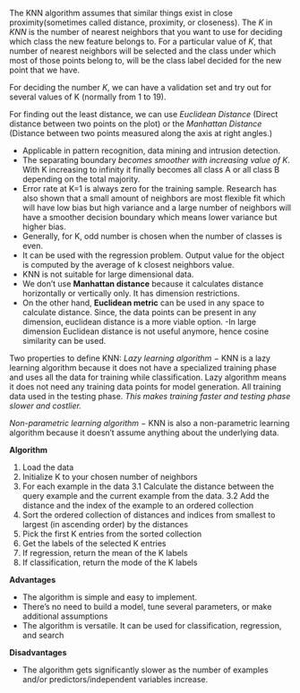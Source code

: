 The KNN algorithm assumes that similar things exist in close proximity(sometimes called distance, proximity, or closeness). The *K* in *KNN* is the number of nearest neighbors that you want to use for deciding which class the new feature belongs to. For a particular value of *K*, that number of nearest neighbors will be selected and the class under which most of those points belong to, will be the class label decided for the new point that we have. 

For deciding the number *K*, we can have a validation set and try out for several values of K (normally from 1 to 19). 

For finding out the least distance, we can use *Euclidean Distance* (Direct distance between two points on the plot) or the *Manhattan Distance* (Distance between two points measured along the axis at right angles.)

- Applicable in pattern recognition, data mining and intrusion detection. 
- The separating boundary *becomes smoother with increasing value of K*. With K increasing to infinity it finally becomes all class A or all class B depending on the total majority. 
- Error rate at K=1 is always zero for the training sample. Research has also shown that a small amount of neighbors are most flexible fit which will have low bias but high variance and a large number of neighbors will have a smoother decision boundary which means lower variance but higher bias. 
- Generally, for K, odd number is chosen when the number of classes is even. 
- It can be used with the regression problem. Output value for the object is computed by the average of k closest neighbors value. 
- KNN is not suitable for large dimensional data. 
- We don’t use **Manhattan distance** because it calculates distance horizontally or vertically only. It has dimension restrictions. 
- On the other hand, **Euclidean metric** can be used in any space to calculate distance. Since, the data points can be present in any dimension, euclidean distance is a more viable option. 
-In large dimension Euclidean distance is not useful anymore, hence cosine similarity can be used.

Two properties to define KNN:
*Lazy learning algorithm* − KNN is a lazy learning algorithm because it does not have a specialized training phase and uses all the data for training while classification. Lazy algorithm means it does not need any training data points for model generation. All training data used in the testing phase. *This makes training faster and testing phase slower and costlier.*

*Non-parametric learning algorithm* − KNN is also a non-parametric learning algorithm because it doesn’t assume anything about the underlying data.



**Algorithm**
1. Load the data
2. Initialize K to your chosen number of neighbors
3. For each example in the data
  3.1 Calculate the distance between the query example and the current example from the data.
  3.2 Add the distance and the index of the example to an ordered collection
4. Sort the ordered collection of distances and indices from smallest to largest (in ascending order) by the distances
5. Pick the first K entries from the sorted collection
6. Get the labels of the selected K entries
7. If regression, return the mean of the K labels
8. If classification, return the mode of the K labels

**Advantages**
- The algorithm is simple and easy to implement.
- There’s no need to build a model, tune several parameters, or make additional assumptions
- The algorithm is versatile. It can be used for classification, regression, and search 

**Disadvantages**
- The algorithm gets significantly slower as the number of examples and/or predictors/independent variables increase.
